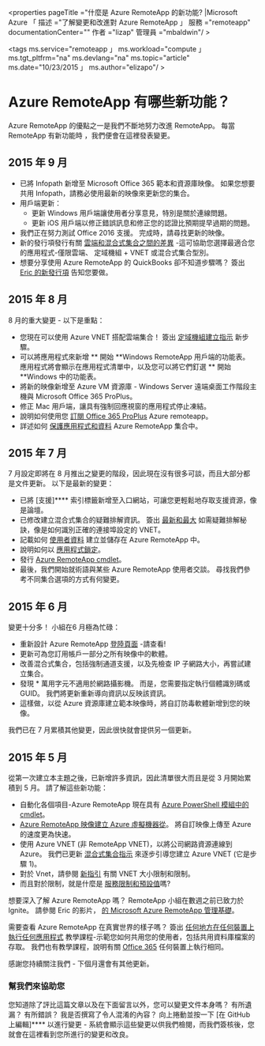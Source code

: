 <properties
    pageTitle ="什麼是 Azure RemoteApp 的新功能? |Microsoft Azure 「
    描述 ="了解變更和改進對 Azure RemoteApp 」
    服務 ="remoteapp"
    documentationCenter=""
    作者 ="lizap"
    管理員 ="mbaldwin"/ >

<tags
    ms.service="remoteapp 」
    ms.workload="compute 」
    ms.tgt_pltfrm="na"
    ms.devlang="na"
    ms.topic="article"
    ms.date="10/23/2015 」
    ms.author="elizapo"/ >



# Azure RemoteApp 有哪些新功能？

Azure RemoteApp 的優點之一是我們不斷地努力改進 RemoteApp。 每當 RemoteApp 有新功能時 ，我們便會在這裡發表變更。

## 2015 年 9 月

- 已將 Infopath 新增至 Microsoft Office 365 範本和資源庫映像。 如果您想要共用 Infopath，請務必使用最新的映像來更新您的集合。
- 用戶端更新：
    - 更新 Windows 用戶端讓使用者分享意見，特別是關於連線問題。
    - 更新 iOS 用戶端以修正錯誤訊息和修正您的認證比預期提早過期的問題。
- 我們正在努力測試 Office 2016 支援。 完成時，請尋找更新的映像。
- 新的發行項發行有關 [雲端和混合式集合之間的差異](remoteapp-collections.md) -這可協助您選擇最適合您的應用程式-僅限雲端、 定域機組 + VNET 或混合式集合型別。
- 想要分享使用 Azure RemoteApp 的 QuickBooks 卻不知道步驟嗎？ 簽出 [Eric 的新發行項](remoteapp-quickbooks.md) 告知您要做。

## 2015 年 8 月

8 月的重大變更 - 以下是重點：

- 您現在可以使用 Azure VNET 搭配雲端集合！ 簽出 [定域機組建立指示](remoteapp-create-cloud-deployment.md) 新步驟。
- 可以將應用程式來新增 ** 開始 **Windows RemoteApp 用戶端的功能表。 應用程式將會顯示在應用程式清單中，以及您可以將它們釘選 ** 開始 **Windows 中的功能表。
- 將新的映像新增至 Azure VM 資源庫 - Windows Server 遠端桌面工作階段主機與 Microsoft Office 365 ProPlus。
- 修正 Mac 用戶端，讓具有強制回應視窗的應用程式停止凍結。
- 說明如何使用您 [訂閱 Office 365 ProPlus](remoteapp-officesubscription.md) Azure remoteapp。
- 詳述如何 [保護應用程式和資料](remoteapp-secure.md) Azure RemoteApp 集合中。

## 2015 年 7 月

7 月設定即將在 8 月推出之變更的階段，因此現在沒有很多可談，而且大部分都是文件更新。 以下是最新的變更：

- 已將 [支援]**** 索引標籤新增至入口網站，可讓您更輕鬆地存取支援資源，像是論壇。
- 已修改建立混合式集合的疑難排解資訊。 簽出 [最新和最大](remoteapp-hybridtrouble.md) 如需疑難排解秘訣，像是如何識別正確的連接埠設定的 VNET。
- 記載如何 [使用者資料](remoteapp-upd.md) 建立並儲存在 Azure RemoteApp 中。
- 說明如何以 [應用程式鎖定](remoteapp-secure.md)。
- 發行 [Azure RemoteApp cmdlet](https://msdn.microsoft.com/library/mt428031.aspx)。
- 最後，我們開始就術語與某些 Azure RemoteApp 使用者交談。 尋找我們參考不同集合選項的方式有何變更。

## 2015 年 6 月

變更十分多！ 小組在6 月極為忙碌：

- 重新設計 Azure RemoteApp [登陸頁面](https://www.remoteapp.windowsazure.com/) -請查看!
- 更新可為您訂用帳戶一部分之所有映像中的軟體。
- 改善混合式集合，包括強制通道支援，以及先檢查 IP 子網路大小，再嘗試建立集合。
- 發現 * 萬用字元不適用於網路攝影機。 而是，您需要指定執行個體識別碼或 GUID。 我們將更新重新導向資訊以反映該資訊。
- 這樣做，以從 Azure 資源庫建立範本映像時，將自訂防毒軟體新增到您的映像。

我們已在 7 月累積其他變更，因此很快就會提供另一個更新。

## 2015 年 5 月

從第一次建立本主題之後，已新增許多資訊，因此清單很大而且是從 3 月開始累積到 5 月。 請了解這些新功能：

- 自動化各個項目-Azure RemoteApp 現在具有 [Azure PowerShell 模組中的 cmdlet](remoteapp-tutorial-arawithpowershell.md)。
- [Azure RemoteApp 映像建立 Azure 虛擬機器從](remoteapp-image-on-azurevm.md)。 將自訂映像上傳至 Azure 的速度更為快速。
- 使用 Azure VNET (非 RemoteApp VNET)，以將公司網路資源連線到 Azure。 我們已更新 [混合式集合指示](remoteapp-create-hybrid-deployment.md) 來逐步引導您建立 Azure VNET (它是步驟 1)。
- 對於 Vnet，請參閱 [新指引](remoteapp-vnetsizing.md) 有關 VNET 大小限制和限制。
- 而且對於限制，就是什麼是 [服務限制和預設值](remoteapp-servicelimits.md)嗎?

想要深入了解 Azure RemoteApp 嗎？ RemoteApp 小組在數週之前已致力於 Ignite。 請參閱 Eric 的影片， [的 Microsoft Azure RemoteApp 管理基礎](http://channel9.msdn.com/Events/Ignite/2015/BRK3868)。

需要查看 Azure RemoteApp 在真實世界的樣子嗎？ 簽出 [任何地方在任何裝置上執行任何應用程式](remoteapp-anyapp.md) 教學課程-示範您如何共用您的使用者，包括共用資料庫檔案的存取。 我們也有教學課程，說明有關 [Office 365](remoteapp-tutorial-o365anywhere.md) 任何裝置上執行相同。

感謝您持續關注我們 - 下個月還會有其他更新。


### 幫我們來協助您

您知道除了評比這篇文章以及在下面留言以外，您可以變更文件本身嗎？ 有所遺漏？ 有所錯誤？ 我是否撰寫了令人混淆的內容？ 向上捲動並按一下 [在 GitHub 上編輯]**** 以進行變更 - 系統會顯示這些變更以供我們檢閱，而我們簽核後，您就會在這裡看到您所進行的變更和改良。





